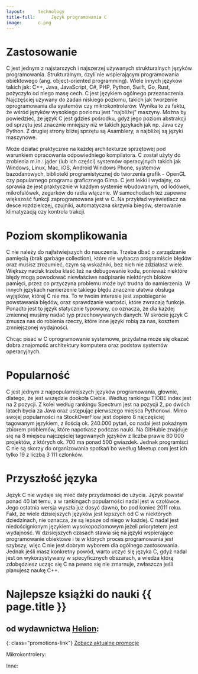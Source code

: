 ```yaml
---
layout:     technology
title-full:      Język programowania C
image:		c.png
---
```


# Zastosowanie

C jest jednym z najstarszych i najszerzej używanych strukturalnych języków programowania. Strukturalnym, czyli nie wspierającym programowania obiektowego (ang. object-oriented programming). Wiele innych języków takich jak: C++, Java, JavaScript, C#, PHP, Python, Swift, Go, Rust, pożyczyło od niego masę cech. C jest językiem ogólnego przeznaczenia. Najczęściej używany do zadań niskiego poziomu, takich jak tworzenie oprogramowania dla systemów czy mikrokontrolerów. Wynika to za faktu, że wśród języków wysokiego poziomu jest "najbliżej" maszyny. Można by powiedzieć, że język C jest gdzieś pośrodku, gdyż jego poziom abstrakcji od sprzętu jest znacznie mniejszy niż w takich językach jak np. Java czy Python. Z drugiej strony bliżej sprzętu są Asamblery, a najbliżej są języki maszynowe.

Może działać praktycznie na każdej architekturze sprzętowej pod warunkiem opracowania odpowiedniego kompilatora. C został użyty do zrobienia m.in.: jąder (lub ich części) systemów operacyjnych takich jak Windows, Linux, Mac, iOS, Android Windows Phone, systemów bazodanowych, biblioteki programistycznej do tworzenia grafik - OpenGL czy popularnego programu graficznego Gimp. C jest lekki i wydajny, co sprawia że jest praktycznie w każdym systemie wbudowanym, od lodówek, mikrofalówek, zegarków do radia włącznie. W samochodach też zapewne większość funkcji zaprogramowana jest w C. Na przykład wyświetlacz na desce rozdzielczej, czujniki, automatyczna skrzynia biegów, sterowanie klimatyzacją czy kontrola trakcji.

# Poziom skomplikowania

C nie należy do najłatwiejszych do nauczenia. Trzeba dbać o zarządzanie pamięcią (brak garbage collection), które nie wybacza programiście błędów oraz musisz zrozumieć, czym są wskaźniki, bez nich nie zdziałasz wiele. Większy nacisk trzeba kłaść też na debugowanie kodu, ponieważ niektóre błędy mogą powodować niewłaściwe nadpisanie niektórych bloków pamięci, przez co przyczyna problemu może być trudna do namierzenia. W innych językach namierzenie takiego błędu znacznie ułatwia obsługa wyjątków, której C nie ma. To w twoim interesie jest zapobieganie powstawania błędów, oraz sprawdzanie wartości, które zwracają funkcje. Ponadto jest to język statycznie typowany, co oznacza, że dla każdej zmiennej musimy nadać typ przechowywanych danych. W skrócie język C zmusza nas do robienia rzeczy, które inne języki robią za nas, kosztem zmniejszonej wydajności.

Chcąc pisać w C oprogramowanie systemowe, przydatna może się okazać dobra znajomość architektury komputera oraz podstaw systemów operacyjnych.

# Popularność

C jest jednym z najpopularniejszych języków programowania, głownie, dlatego, że jest wszędzie dookoła Ciebie. Według rankingu TIOBE index jest na 2 pozycji. Z kolei według rankingu Spectrum jest na pozycji 2, po dwóch latach bycia za Java oraz ustępując pierwszego miejsca Pythonowi. Mimo swojej popularności na StockOverFlow jest dopiero 8 najczęściej tagowanym językiem, z ilością ok. 240.000 pytań, co nadal jest pokaźnym zbiorem problemów, które napotkasz podczas nauki. Na GitHubie znajduje się na 8 miejscu najczęściej tagowanych języków z liczba prawie 80 000 projektów, z których ok. 700 ma ponad 500 gwiazdek. Jednak programiści C nie są skorzy do organizowania spotkań bo według Meetup.com jest ich tylko 19 z liczbą 3 111 członków.

# Przyszłość języka

Język C nie wydaje się mieć daty przydatności do użycia. Język powstał ponad 40 lat temu, a w rankingach popularności nadal jest w czołówce. Jego ostatnia wersja wyszła juz dosyć dawno, bo pod koniec 2011 roku. Fakt, że wiele dzisiejszych języków jest lepszych od C w niektórych dziedzinach, nie oznacza, że są lepsze od niego w każdej. C nadal jest niedoścignionym językiem wysokopoziomowym jeżeli priorytetem jest wydajność. W dzisiejszych czasach stawia się na języki wspierające programowanie obiektowe i te w których proces programowania jest szybszy, więc C nie jest dobrym wyborem dla ogólnego zastosowania. Jednak jeśli masz konkretny powód, warto uczyć się języka C, gdyż nadal jest on wykorzystywany w specyficznych obszarach, a wiedza którą zdobędziesz ucząc się C na pewno się nie zmarnuje, zwłaszcza jeśli planujesz naukę C++.

# Najlepsze książki do nauki {{ page.title }}
## od wydawnictwa [Helion](http://helion.pl/view/9102Q):

{: class="promotions-link"}
[Zobacz aktualne promocje](http://helion.pl/page/9102Q/promocje)


<div class="book">
    <script src="http://helion.pl/plugins/new/ksiazkasm.phi?id=jcszp6&nr=9102Q&size=181&utf8=1"></script>
</div>

<div class="book">
    <script src="http://helion.pl/plugins/new/ksiazkasm.phi?id=jansic&nr=9102Q&size=181&utf8=1"></script>
</div>

Mikrokontrolery:

<div class="book">
    <script src="http://helion.pl/plugins/new/ksiazkasm.phi?id=jcmika&nr=9102Q&size=181&utf8=1"></script>
</div>

<div class="book">
    <script src="http://helion.pl/plugins/new/ksiazkasm.phi?id=jcmikr&nr=9102Q&size=181&utf8=1"></script>
</div>

Inne:

<div class="book">
    <script src="http://helion.pl/plugins/new/ksiazkasm.phi?id=zaprcn&nr=9102Q&size=181&utf8=1"></script>
</div>

<div class="book">
    <script src="http://helion.pl/plugins/new/ksiazkasm.phi?id=cruszg&nr=9102Q&size=181&utf8=1"></script>
</div>
